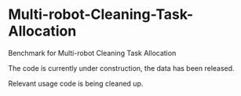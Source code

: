 # Multi-robot-Cleaning-Task-Allocation
Benchmark for Multi-robot Cleaning Task Allocation

The code is currently under construction, the data has been released. 

Relevant usage code is being cleaned up.
